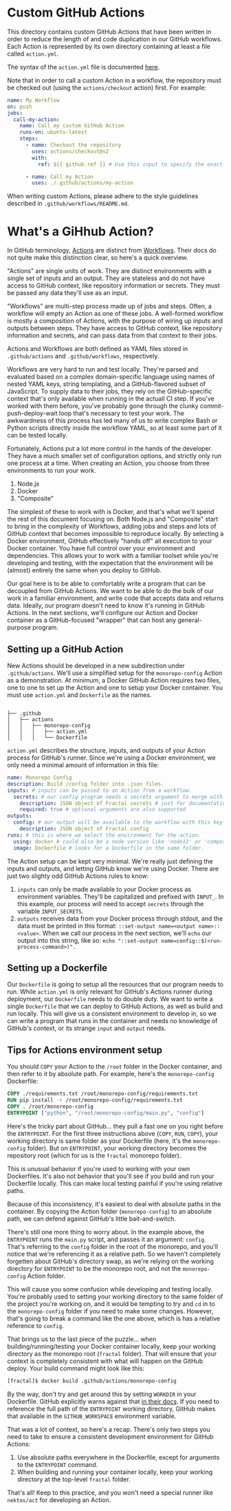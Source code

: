 # Custom GitHub Actions

This directory contains custom GitHub Actions that have been written in order to reduce the length of and code duplication in our GitHub workflows. Each Action is represented by its own directory containing at least a file called `action.yml`.

The syntax of the `action.yml` file is documented [here](https://docs.github.com/en/actions/creating-actions/metadata-syntax-for-github-actions).

Note that in order to call a custom Action in a workflow, the repository must be checked out (using the `actions/checkout` action) first. For example:

```yaml
name: My Workflow
on: push
jobs:
  call-my-action:
    name: Call my custom GitHub Action
    runs-on: ubuntu-latest
    steps:
      - name: Checkout the repository
        uses: actions/checkout@v2
        with:
          ref: ${{ github.ref }} # Use this input to specify the exact ref to checkout

      - name: Call my Action
        uses: ./.github/actions/my-action
```

When writing custom Actions, please adhere to the style guidelines described in `.github/workflows/README.md`.

# What's a GiHhub Action?

In GitHub terminology, [Actions](https://docs.github.com/en/actions/creating-actions/metadata-syntax-for-github-actions) are distinct from [Workflows](https://docs.github.com/en/actions/reference/workflow-syntax-for-github-actions). Their docs do not quite make this distinction clear, so here's a quick overview.

"Actions" are single units of work. They are distinct environments with a single set of inputs and an output. They are stateless and do not have access to GitHub context, like repository information or secrets. They must be passed any data they'll use as an input.

"Workflows" are multi-step process made up of jobs and steps. Often, a workflow will empty an Action as one of these jobs. A well-formed workflow is mostly a composition of Actions, with the purpose of wiring up inputs and outputs between steps. They have access to GitHub context, like repository information and secrets, and can pass data from that context to their jobs.

Actions and Workflows are both defined as YAML files stored in `.github/actions` and `.github/workflows`, respectively.

Workflows are very hard to run and test locally. They're parsed and evaluated based on a complex domain-specific language using names of nested YAML keys, string templating, and a GitHub-flavored subset of JavaScript. To supply data to their jobs, they rely on the GitHub-specific context that's only available when running in the actuall CI step. If you've worked with them before, you've probably gone through the clunky commit-push-deploy-wait loop that's necessary to test your work. The awkwardness of this process has led many of us to write complex Bash or Python scripts directly inside the workflow YAML, so at least some part of it can be tested locally.

Fortunately, Actions put a lot more control in the hands of the developer. They have a much smaller set of configuration options, and strictly only run one process at a time. When creating an Action, you choose from three environments to run your work.

1. Node.js
2. Docker
3. "Composite"

The simplest of these to work with is Docker, and that's what we'll spend the rest of this document focusing on. Both Node.js and "Composite" start to bring in the complexity of Workflows, adding jobs and steps and lots of GitHub context that becomes impossible to reproduce locally. By selecting a Docker environment, GitHub effectively "hands off" all execution to your Docker container. You have full control over your environment and dependencies. This allows your to work with a familiar toolset while you're developing and testing, with the expectation that the environment will be (almost) entirely the same when you deploy to GitHub.

Our goal here is to be able to comfortably write a program that can be decoupled from GitHub Actions. We want to be able to do the bulk of our work in a familiar environment, and write code that accepts data and returns data. Ideally, our program doesn't need to know it's running in GitHub Actions. In the next sections, we'll configure our Action and Docker container as a GitHub-focused "wrapper" that can host any general-purpose program.

## Setting up a GitHub Action

New Actions should be developed in a new subdirection under `.github/actions`. We'll use a simplified setup for the `monorepo-config` Action as a demonstration. At minimum, a Docker GitHub Action requires two files, one to one to set up the Action and one to setup your Docker container. You must use `action.yml` and `Dockerfile` as the names.

```

├── .github
│   ├── actions
│   │   ├── monorepo-config
│   │   │   ├── action.yml
│   │   │   └── Dockerfile

```

`action.yml` describes the structure, inputs, and outputs of your Action process for GitHub's runner. Since we're using a Docker environment, we only need a minimal amount of information in this file:

```YAML
name: Monorepo Config
description: Build /config folder into .json files.
inputs: # inputs can be passed to an Action from a workflow.
  secrets: # our config program needs a secrets argument to merge with config.
    description: JSON object of Fractal secrets # just for documentation
    required: true # optional arguments are also supported
outputs:
  config: # our output will be available to the workflow with this key
    description: JSON object of Fractal config
runs: # this is where we select the environment for the action.
  using: docker # could also be a node version like 'node12' or 'composite'
  image: Dockerfile # looks for a Dockerfile in the same folder.
```

The Action setup can be kept very minimal. We're really just defining the inputs and outputs, and letting GitHub know we're using Docker. There are just two slighty odd GitHub Actions rules to know:

1. `inputs` can only be made available to your Docker process as environment variables. They'll be capitalized and prefixed with `INPUT_`. In this example, our process will need to accept `secrets` through the variable `INPUT_SECRETS`.
2. `outputs` receives data from your Docker process through stdout, and the data must be printed in this format: `::set-output name=<output name>::<value>`. When we call our process in the next section, we'll `echo` our output into this string, like so: `echo "::set-output name=config::$(<run-process-command>)".`

## Setting up a Dockerfile

Our `Dockerfile` is going to setup all the resources that our program needs to run. While `action.yml` is only relevant for GitHub's Actions runner during deployment, our `Dockerfile` needs to do double duty. We want to write a single `Dockerfile` that we can deploy to GitHub Actions, as well as build and run locally. This will give us a consistent environment to develop in, so we can write a program that runs in the container and needs no knowledge of GitHub's context, or its strange `input` and `output` needs.

## Tips for Actions environment setup

You should `COPY` your Action to the `/root` folder in the Docker container, and then refer to it by absolute path. For example, here's the `monorepo-config` Dockerfile:

```Dockerfile
COPY ./requirements.txt /root/monorepo-config/requirements.txt
RUN pip install -r /root/monorepo-config/requirements.txt
COPY . /root/monorepo-config
ENTRYPOINT ["python", "/root/monorepo-config/main.py", "config"]

```

Here's the tricky part about GitHub... they pull a fast one on you right before the `ENTRYPOINT`. For the first three instructions above (`COPY`, `RUN`, `COPY`), your working directory is same folder as your Dockerfile (here, it's the `monorepo-config` folder). But on `ENTRYPOINT`, your working directory becomes the repository root (which for us is the `fractal` monorepo folder).

This is unusual behavior if you're used to working with your own Dockerfiles. It's also not behavior that you'll see if you build and run your Dockerfile locally. This can make local testing painful if you're using relative paths.

Because of this inconsistency, it's easiest to deal with absolute paths in the container. By copying the Action folder (`monorepo-config`) to an absolute path, we can defend against GitHub's little bait-and-switch.

There's still one more thing to worry about. In the example above, the `ENTRYPOINT` runs the `main.py` script, and passes it an argument: `config`. That's referring to the `config` folder in the root of the monorepo, and you'll notice that we're referencing it as a relative path. So we haven't completely forgetten about GitHub's directory swap, as we're relying on the working directory for `ENTRYPOINT` to be the monorepo root, and not the `monorepo-config` Action folder.

This will cause you some confusion while developing and testing locally. You're probably used to setting your working directory to the same folder of the project you're working on, and it would be tempting to try and `cd` in to the `monorepo-config` folder if you need to make some changes. However, that's going to break a command like the one above, which is has a relative reference to `config`.

That brings us to the last piece of the puzzle... when building/running/testing your Docker container locally, keep your working directory as the monorepo root (`fractal` folder). That will ensure that your context is completely consistent with what will happen on the GitHub deploy. Your build command might look like this:

```sh
[fractal]$ docker build .github/actions/monorepo-config
```

By the way, don't try and get around this by setting `WORKDIR` in your Dockerfile. GitHub explicitly warns against that [in their docs](https://docs.github.com/en/actions/creating-actions/dockerfile-support-for-github-actions#workdir). If you need to reference the full path of the `ENTRYPOINT` working directory, GitHub makes that available in the `GITHUB_WORKSPACE` environment variable.

That was a lot of context, so here's a recap. There's only two steps you need to take to ensure a consistent development environment for GitHub Actions:

1. Use absolute paths everywhere in the Dockerfile, except for arguments to the `ENTRYPOINT` command.
2. When building and running your container locally, keep your working directory at the top-level `fractal` folder.

That's all! Keep to this practice, and you won't need a special runner like `nektos/act` for developing an Action.
